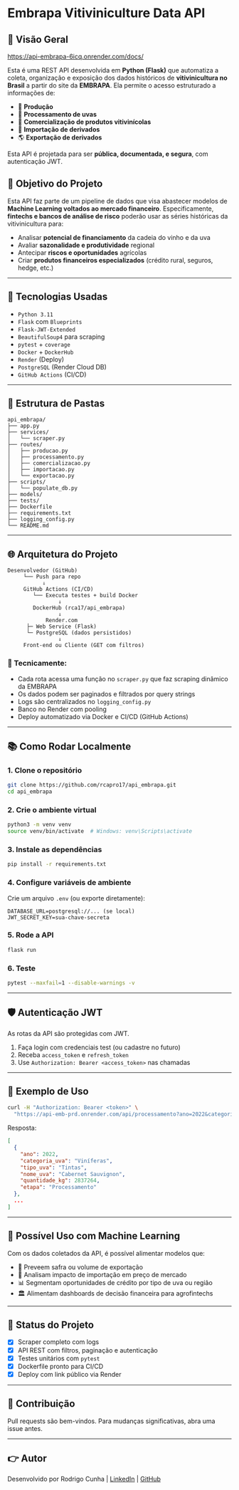 # Embrapa Vitiviniculture Data API

## 🍇 Visão Geral

https://api-embrapa-6icq.onrender.com/docs/

Esta é uma REST API desenvolvida em **Python (Flask)** que automatiza a coleta, organização e exposição dos dados históricos de **vitivinicultura no Brasil** a partir do site da **EMBRAPA**. Ela permite o acesso estruturado a informações de:

- 🌾 **Produção**
- 🍶 **Processamento de uvas**
- 🍾 **Comercialização de produtos vitivinícolas**
- 🌿 **Importação de derivados**
- 🌎 **Exportação de derivados**

Esta API é projetada para ser **pública, documentada, e segura**, com autenticação JWT.

## 🤖 Objetivo do Projeto

Esta API faz parte de um pipeline de dados que visa abastecer modelos de **Machine Learning voltados ao mercado financeiro**. Especificamente, **fintechs e bancos de análise de risco** poderão usar as séries históricas da vitivinicultura para:

- Analisar **potencial de financiamento** da cadeia do vinho e da uva
- Avaliar **sazonalidade e produtividade** regional
- Antecipar **riscos e oportunidades** agrícolas
- Criar **produtos financeiros especializados** (crédito rural, seguros, hedge, etc.)

---

## 🚀 Tecnologias Usadas

- `Python 3.11`
- `Flask` com `Blueprints`
- `Flask-JWT-Extended`
- `BeautifulSoup4` para scraping
- `pytest` + `coverage`
- `Docker` + `DockerHub`
- `Render` (Deploy)
- `PostgreSQL` (Render Cloud DB)
- `GitHub Actions` (CI/CD)

---

## 📁 Estrutura de Pastas

```
api_embrapa/
├── app.py
├── services/
│   └── scraper.py
├── routes/
│   ├── producao.py
│   ├── processamento.py
│   ├── comercializacao.py
│   ├── importacao.py
│   └── exportacao.py
├── scripts/
│   └── populate_db.py
├── models/
├── tests/
├── Dockerfile
├── requirements.txt
├── logging_config.py
└── README.md
```

---

## 🌐 Arquitetura do Projeto

```
Desenvolvedor (GitHub)
     └── Push para repo
           ⇓
     GitHub Actions (CI/CD)
        └── Executa testes + build Docker
                ⇓
        DockerHub (rca17/api_embrapa)
                ⇓
            Render.com
      ├─ Web Service (Flask)
      └─ PostgreSQL (dados persistidos)
                ⇓
     Front-end ou Cliente (GET com filtros)
```

### 🔄 Tecnicamente:

- Cada rota acessa uma função no `scraper.py` que faz scraping dinâmico da EMBRAPA
- Os dados podem ser paginados e filtrados por query strings
- Logs são centralizados no `logging_config.py`
- Banco no Render com pooling
- Deploy automatizado via Docker e CI/CD (GitHub Actions)

---

## 📚 Como Rodar Localmente

### 1. Clone o repositório

```bash
git clone https://github.com/rcapro17/api_embrapa.git
cd api_embrapa
```

### 2. Crie o ambiente virtual

```bash
python3 -m venv venv
source venv/bin/activate  # Windows: venv\Scripts\activate
```

### 3. Instale as dependências

```bash
pip install -r requirements.txt
```

### 4. Configure variáveis de ambiente

Crie um arquivo `.env` (ou exporte diretamente):

```env
DATABASE_URL=postgresql://... (se local)
JWT_SECRET_KEY=sua-chave-secreta
```

### 5. Rode a API

```bash
flask run
```

### 6. Teste

```bash
pytest --maxfail=1 --disable-warnings -v
```

---

## 🛡️ Autenticação JWT

As rotas da API são protegidas com JWT.

1. Faça login com credenciais test (ou cadastre no futuro)
2. Receba `access_token` e `refresh_token`
3. Use `Authorization: Bearer <access_token>` nas chamadas

---

## 🤖 Exemplo de Uso

```bash
curl -H "Authorization: Bearer <token>" \
  "https://api-emb-prd.onrender.com/api/processamento?ano=2022&categoria_uva=Viníferas&limit=10"
```

Resposta:

```json
[
  {
    "ano": 2022,
    "categoria_uva": "Viníferas",
    "tipo_uva": "Tintas",
    "nome_uva": "Cabernet Sauvignon",
    "quantidade_kg": 2837264,
    "etapa": "Processamento"
  },
  ...
]
```

---

## 🧠 Possível Uso com Machine Learning

Com os dados coletados da API, é possível alimentar modelos que:

- 🤷️ Preveem safra ou volume de exportação
- 🤝 Analisam impacto de importação em preço de mercado
- 📊 Segmentam oportunidades de crédito por tipo de uva ou região
- 🏛️ Alimentam dashboards de decisão financeira para agrofintechs

---

## 🌟 Status do Projeto

- [x] Scraper completo com logs
- [x] API REST com filtros, paginação e autenticação
- [x] Testes unitários com `pytest`
- [x] Dockerfile pronto para CI/CD
- [x] Deploy com link público via Render

---

## 🌟 Contribuição

Pull requests são bem-vindos. Para mudanças significativas, abra uma issue antes.

---

## 👉 Autor

Desenvolvido por Rodrigo Cunha | [LinkedIn](https://linkedin.com/in/seunome) | [GitHub](https://github.com/seuusuario)
